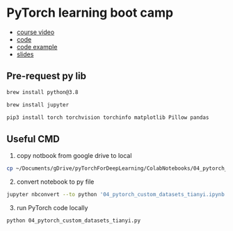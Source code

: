 # PyTorch learning boot camp

- [course video](https://www.google.com/url?q=https://www.udemy.com/course/pytorch-for-deep-learning/?couponCode%3DABCART0923&sa=D&source=calendar&usd=2&usg=AOvVaw3XDlAlbOyMFGbgOfLqL8oZ)
- [code](https://www.google.com/url?q=https://drive.google.com/drive/folders/1b39GGOnyhrhtQwJvAbC188UmeV1A5nKB&sa=D&source=calendar&usd=2&usg=AOvVaw3VmE_in7vpRWtm4ojf5Vqa)
- [code example](https://www.google.com/url?q=https://github.com/mrdbourke/pytorch-deep-learning&sa=D&source=calendar&usd=2&usg=AOvVaw1HX0vYMOSwLW9a0ex75ZwZ) 
- [slides](https://www.google.com/url?q=https://www.learnpytorch.io/&sa=D&source=calendar&usd=2&usg=AOvVaw0AeFTvOqo91TcyGg8bZfnU)

## Pre-request py lib

```bash
brew install python@3.8
```

```bash
brew install jupyter
```

```bash
pip3 install torch torchvision torchinfo matplotlib Pillow pandas
```

## Useful CMD
1. copy notbook from google drive to local
```bash
cp ~/Documents/gDrive/pyTorchForDeepLearning/ColabNotebooks/04_pytorch_custom_datasets_tianyi.ipynb ~/Documents/git/nnPractice
```

2. convert notebook to py file
```bash
jupyter nbconvert --to python '04_pytorch_custom_datasets_tianyi.ipynb'
```

3. run PyTorch code locally
```bash
python 04_pytorch_custom_datasets_tianyi.py
```
